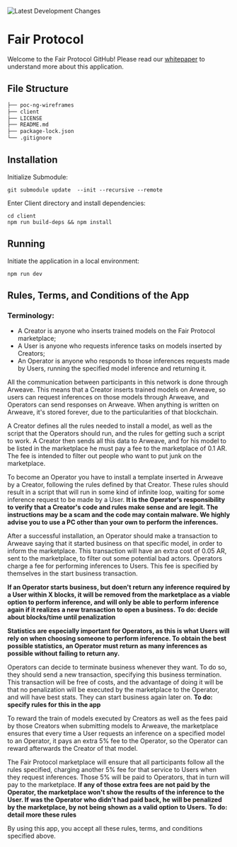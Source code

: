 
![Latest Development Changes](https://github.com/FAIR-Protocol/decentralized-inference/actions/workflows/development.yml/badge.svg?event=push)

# Fair Protocol

Welcome to the Fair Protocol GitHub! Please read our [whitepaper](./documents/whitepaper.md) to understand more about this application.

## File Structure
```bash
├── poc-ng-wireframes
├── client
├── LICENSE
├── README.md
├── package-lock.json 
└── .gitignore
```

## Installation
Initialize Submodule:
```
git submodule update  --init --recursive --remote
```

Enter Client directory and install dependencies:
```
cd client
npm run build-deps && npm install
```

## Running
Initiate the application in a local environment:
```
npm run dev
```

## Rules, Terms, and Conditions of the App

### Terminology:

* A Creator is anyone who inserts trained models on the Fair Protocol marketplace;
* A User is anyone who requests inference tasks on models inserted by Creators;
* An Operator is anyone who responds to those inferences requests made by Users, running the specified model inference and returning it.

All the communication between participants in this network is done through Arweave. This means that a Creator inserts trained models on Arweave, so users can request inferences on those models through Arweave, and Operators can send responses on Arweave. When anything is written on Arweave, it's stored forever, due to the particularities of that blockchain.

A Creator defines all the rules needed to install a model, as well as the script that the Operators should run, and the rules for getting such a script to work. A Creator then sends all this data to Arweave, and for his model to be listed in the marketplace he must pay a fee to the marketplace of 0.1 AR. The fee is intended to filter out people who want to put junk on the marketplace.

To become an Operator you have to install a template inserted in Arweave by a Creator, following the rules defined by that Creator. These rules should result in a script that will run in some kind of infinite loop, waiting for some inference request to be made by a User. **It is the Operator's responsibility to verify that a Creator's code and rules make sense and are legit. The instructions may be a scam and the code may contain malware. We highly advise you to use a PC other than your own to perform the inferences.**

After a successful installation, an Operator should make a transaction to Arweave saying that it started business on that specific model, in order to inform the marketplace. This transaction will have an extra cost of 0.05 AR, sent to the marketplace, to filter out some potential bad actors. Operators charge a fee for performing inferences to Users. This fee is specified by themselves in the start business transaction.

**If an Operator starts business, but doen't return any inference required by a User within **X blocks**, it will be removed from the marketplace as a viable option to perform inference, and will only be able to perform inference again if it realizes a new transaction to open a business.** **To do: decide about blocks/time until penalization**

**Statistics are especially important for Operators, as this is what Users will rely on when choosing someone to perform inference. To obtain the best possible statistics, an Operator must return as many inferences as possible without failing to return any.**

Operators can decide to terminate business whenever they want. To do so, they should send a new transaction, specifying this business termination. This transaction will be free of costs, and the advantage of doing it will be that no penalization will be executed by the marketplace to the Operator, and will have best stats. They can start business again later on. **To do: specify rules for this in the app**

To reward the train of models executed by Creators as well as the fees paid by those Creators when submitting models to Arweave, the marketplace ensures that every time a User requests an inference on a specified model to an Operator, it pays an extra 5% fee to the Operator, so the Operator can reward afterwards the Creator of that model. 

The Fair Protocol marketplace will ensure that all participants follow all the rules specified, charging another 5% fee for that service to Users when they request inferences. Those 5% will be paid to Operators, that in turn will pay to the marketplace. **If any of those extra fees are not paid by the Operator, the marketplace won't show the results of the inference to the User. If was the Operator who didn't had paid back, he will be penalized by the marketplace, by not being shown as a valid option to Users.** **To do: detail more these rules**

By using this app, you accept all these rules, terms, and conditions specified above.
